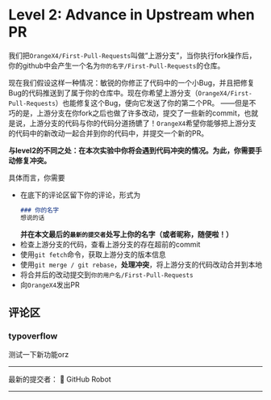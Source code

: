 # Level 2: Advance in Upstream when PR
我们把`OrangeX4/First-Pull-Requests`叫做“上游分支”，当你执行fork操作后，你的github中会产生一个名为`你的名字/First-Pull-Requests`的仓库。

现在我们假设这样一种情况：敏锐的你修正了代码中的一个小Bug，并且把修复Bug的代码推送到了属于你的仓库中。现在你希望上游分支（`OrangeX4/First-Pull-Requests`）也能修复这个Bug，便向它发送了你的第二个PR。
——但是不巧的是，上游分支在你fork之后也做了许多改动，提交了一些新的commit，也就是说，上游分支的代码与你的代码分道扬镳了！`OrangeX4`希望你能够把上游分支的代码中的新改动一起合并到你的代码中，并提交一个新的PR。

**与level2的不同之处：在本次实验中你将会遇到代码冲突的情况。为此，你需要手动修复冲突。**

具体而言，你需要
+ 在底下的评论区留下你的评论，形式为
  ```markdown
  ### 你的名字
  想说的话
  ```
  **并在本文最后的`最新的提交者`处写上你的名字（或者昵称，随便啦！）**
+ 检查上游分支的代码，查看上游分支的存在超前的commit
+ 使用`git fetch`命令，获取上游分支的版本信息
+ 使用`git merge / git rebase`，**处理冲突**，将上游分支的代码改动合并到本地
+ 将合并后的改动提交到`你的用户名/First-Pull-Requests`
+ 向`OrangeX4`发出PR

## 评论区
### typoverflow
测试一下新功能orz

<!-- BEGIN:TAG -->
---

最新的提交者： :robot: GitHub Robot

---
<!-- END:TAG -->
